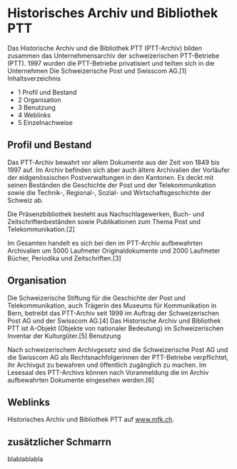 # Historisches Archiv und Bibliothek PTT

Das Historische Archiv und die Bibliothek PTT (PTT-Archiv) bilden zusammen das Unternehmensarchiv der schweizerischen PTT-Betriebe (PTT). 1997 wurden die PTT-Betriebe privatisiert und teilten sich in die Unternehmen Die Schweizerische Post und Swisscom AG.[1]
Inhaltsverzeichnis

+ 1 Profil und Bestand
+ 2 Organisation
+ 3 Benutzung
+ 4 Weblinks
+ 5 Einzelnachweise

## Profil und Bestand

Das PTT-Archiv bewahrt vor allem Dokumente aus der Zeit von 1849 bis 1997 auf. Im Archiv befinden sich aber auch ältere Archivalien der Vorläufer der eidgenössischen Postverwaltungen in den Kantonen. Es deckt mit seinen Beständen die Geschichte der Post und der Telekommunikation sowie die Technik-, Regional-, Sozial- und Wirtschaftsgeschichte der Schweiz ab.

Die Präsenzbibliothek besteht aus Nachschlagewerken, Buch- und Zeitschriftenbeständen sowie Publikationen zum Thema Post und Telekommunikation.[2]

Im Gesamten handelt es sich bei den im PTT-Archiv aufbewahrten Archivalien um 5000 Laufmeter Originaldokumente und 2000 Laufmeter Bücher, Periodika und Zeitschriften.[3]


## Organisation

Die Schweizerische Stiftung für die Geschichte der Post und Telekommunikation, auch Trägerin des Museums für Kommunikation in Bern, betreibt das PTT-Archiv seit 1999 im Auftrag der Schweizerischen Post AG und der Swisscom AG.[4] Das Historische Archiv und Bibliothek PTT ist A-Objekt (Objekte von nationaler Bedeutung) im Schweizerischen Inventar der Kulturgüter.[5]
Benutzung

Nach schweizerischem Archivgesetz sind die Schweizerische Post AG und die Swisscom AG als Rechtsnachfolgerinnen der PTT-Betriebe verpflichtet, ihr Archivgut zu bewahren und öffentlich zugänglich zu machen. Im Lesesaal des PTT-Archivs können nach Voranmeldung die im Archiv aufbewahrten Dokumente eingesehen werden.[6]

## Weblinks

Historisches Archiv und Bibliothek PTT auf www.mfk.ch.


## zusätzlicher Schmarrn

blablablabla